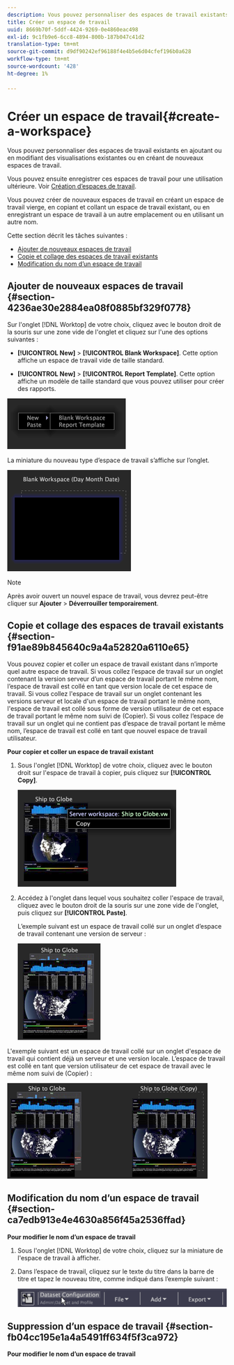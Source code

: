 ```yaml
---
description: Vous pouvez personnaliser des espaces de travail existants en ajoutant ou en modifiant des visualisations existantes ou en créant de nouveaux espaces de travail.
title: Créer un espace de travail
uuid: 8669b70f-5ddf-4424-9269-0e4860eac498
exl-id: 9c1fb9e6-6cc8-4894-800b-187b047c41d2
translation-type: tm+mt
source-git-commit: d9df90242ef96188f4e4b5e6d04cfef196b0a628
workflow-type: tm+mt
source-wordcount: '428'
ht-degree: 1%

---
```


# Créer un espace de travail{#create-a-workspace}

Vous pouvez personnaliser des espaces de travail existants en ajoutant ou en modifiant des visualisations existantes ou en créant de nouveaux espaces de travail.

Vous pouvez ensuite enregistrer ces espaces de travail pour une utilisation ultérieure. Voir [Création d’espaces de travail](../../../home/c-get-started/c-work-worksp/c-create-worksp.md#concept-d8bc99d7739e4eaeab2a02b022394a31).

Vous pouvez créer de nouveaux espaces de travail en créant un espace de travail vierge, en copiant et collant un espace de travail existant, ou en enregistrant un espace de travail à un autre emplacement ou en utilisant un autre nom.

Cette section décrit les tâches suivantes :

* [Ajouter de nouveaux espaces de travail](../../../home/c-get-started/c-work-worksp/c-create-worksp.md#section-4236ae30e2884ea08f0885bf329f0778)
* [Copie et collage des espaces de travail existants](../../../home/c-get-started/c-work-worksp/c-create-worksp.md#section-f91ae89b845640c9a4a52820a6110e65)
* [Modification du nom d’un espace de travail](../../../home/c-get-started/c-work-worksp/c-create-worksp.md#section-ca7edb913e4e4630a856f45a2536ffad)

## Ajouter de nouveaux espaces de travail {#section-4236ae30e2884ea08f0885bf329f0778}

Sur l&#39;onglet [!DNL Worktop] de votre choix, cliquez avec le bouton droit de la souris sur une zone vide de l&#39;onglet et cliquez sur l&#39;une des options suivantes :

* **[!UICONTROL New]** > **[!UICONTROL Blank Workspace]**. Cette option affiche un espace de travail vide de taille standard.

* **[!UICONTROL New]** >  **[!UICONTROL Report Template]**. Cette option affiche un modèle de taille standard que vous pouvez utiliser pour créer des rapports.

![](assets/mnu_workspaceManager.png)

La miniature du nouveau type d’espace de travail s’affiche sur l’onglet.

![](assets/mnu_workspaceManager_Newwksp.png)

>[!NOTE]
>
>Après avoir ouvert un nouvel espace de travail, vous devrez peut-être cliquer sur **Ajouter** > **Déverrouiller temporairement**.

## Copie et collage des espaces de travail existants {#section-f91ae89b845640c9a4a52820a6110e65}

Vous pouvez copier et coller un espace de travail existant dans n’importe quel autre espace de travail. Si vous collez l’espace de travail sur un onglet contenant la version serveur d’un espace de travail portant le même nom, l’espace de travail est collé en tant que version locale de cet espace de travail. Si vous collez l&#39;espace de travail sur un onglet contenant les versions serveur et locale d&#39;un espace de travail portant le même nom, l&#39;espace de travail est collé sous forme de version utilisateur de cet espace de travail portant le même nom suivi de (Copier). Si vous collez l’espace de travail sur un onglet qui ne contient pas d’espace de travail portant le même nom, l’espace de travail est collé en tant que nouvel espace de travail utilisateur.

**Pour copier et coller un espace de travail existant**

1. Sous l&#39;onglet [!DNL Worktop] de votre choix, cliquez avec le bouton droit sur l&#39;espace de travail à copier, puis cliquez sur **[!UICONTROL Copy]**.

   ![](assets/mnu_workspaceManager_Copywksp.png)

1. Accédez à l&#39;onglet dans lequel vous souhaitez coller l&#39;espace de travail, cliquez avec le bouton droit de la souris sur une zone vide de l&#39;onglet, puis cliquez sur **[!UICONTROL Paste]**.

   L’exemple suivant est un espace de travail collé sur un onglet d’espace de travail contenant une version de serveur :

   ![](assets/mnu_workspaceManager_Copywksp_PasteSameNameServerWks.png)

L&#39;exemple suivant est un espace de travail collé sur un onglet d&#39;espace de travail qui contient déjà un serveur et une version locale. L’espace de travail est collé en tant que version utilisateur de cet espace de travail avec le même nom suivi de (Copier) :

![](assets/mnu_workspaceManager_Copywksp_PasteSameNameLocalWks.png)

## Modification du nom d’un espace de travail {#section-ca7edb913e4e4630a856f45a2536ffad}

**Pour modifier le nom d’un espace de travail**

1. Sous l&#39;onglet [!DNL Worktop] de votre choix, cliquez sur la miniature de l&#39;espace de travail à afficher.
1. Dans l’espace de travail, cliquez sur le texte du titre dans la barre de titre et tapez le nouveau titre, comme indiqué dans l’exemple suivant :

   ![](assets/wsp_changeTitle.png)

## Suppression d’un espace de travail {#section-fb04cc195e1a4a5491ff634f5f3ca972}

**Pour modifier le nom d’un espace de travail**
